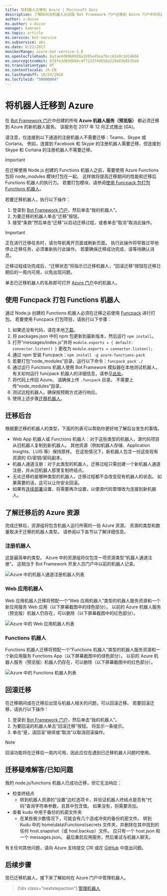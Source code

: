 ```yaml
---
title: 将机器人迁移到 Azure | Microsoft Docs
description: 了解如何将机器人从旧版 Bot Framework 门户迁移到 Azure 门户中的机器人服务。
author: v-ducvo
ms.author: v-ducvo
manager: kamrani
ms.topic: article
ms.service: bot-service
ms.subservice: abs
ms.date: 6/22/2017
monikerRange: azure-bot-service-3.0
ms.openlocfilehash: 6a1ae4d0966928a1b95e45ea7bcc62e9c1d14666
ms.sourcegitcommit: b78fe3d8dd604c4f7233740658a229e85b8535dd
ms.translationtype: HT
ms.contentlocale: zh-CN
ms.lasthandoff: 10/24/2018
ms.locfileid: "50000064"
---
```

# <a name="migrate-your-bot-to-azure"></a>将机器人迁移到 Azure



在 [Bot Framework 门户](http://dev.botframework.com)中创建的所有 **Azure 机器人服务（预览版）** 都必须迁移到 Azure 的新机器人服务。 该服务在 2017 年 12 月正式推出 (GA)。 

请注意，仅连接到以下通道的注册机器人不需要迁移：Teams、Skype 或 Cortana。 例如，连接到 Facebook 和 Skype 的注册机器人需要迁移，但连接到 Skype 和 Cortana 的注册机器人不需要迁移。

> [!IMPORTANT]
> 在迁移使用 Node.js 创建的 Functions 机器人之前，需要使用 Azure Functions 包将 node_modules 模块打包在一起。 这样做将提高迁移期间的性能和迁移后 Functions 机器人的执行力。 若要打包模块，请参阅[使用 Funcpack 包打包 Functions 机器人](#package-a-functions-bot-with-funcpack)。

若要迁移机器人，执行以下操作：

1. 登录到 [Bot Framework 门户](http://dev.botframework.com)，然后单击“我的机器人”。
2. 为要迁移的机器人单击“迁移”按钮。
3. 接受“条款”然后单击“迁移”以启动迁移过程，或者单击“取消”取消此操作。

> [!IMPORTANT]
> 正在进行迁移任务时，请勿导航离开页面或刷新页面。 执行此操作将导致过早地停止迁移任务，必须重新执行此操作。 若要确保迁移成功完成，请等待确认消息。

迁移过程成功完成后，“迁移状态”将指示已迁移机器人，“回滚迁移”按钮在迁移日期后的一周内可用，以免出现问题。

单击已迁移机器人的名称即可打开 [Azure 门户](http://portal.azure.com)中的机器人。

## <a name="package-a-functions-bot-with-funcpack"></a>使用 Funcpack 打包 Functions 机器人

通过 Node.js 创建的 Functions 机器人必须在迁移之前使用 [Funcpack](https://github.com/Azure/azure-functions-pack) 进行打包。 若要使用 Funcpack 打包项目，请执行以下步骤：

1.  如果还没有代码，请在本地[下载](bot-service-build-download-source-code.md)。
2.  将 packages.json 中的 npm 包更新到最新版本，然后运行 `npm install`。
3.  打开“messages/index.js”并将 `module.exports = { default: connector.listen() }` 更改为 `module.exports = connector.listen();`
4.  通过 npm 安装 Funcpack：`npm install -g azure-functions-pack`
5.  若要打包“node_modules”目录，运行以下命令：`funcpack pack ./`
6.  通过运行 Functions 机器人使用 Bot Framework 模拟器在本地测试机器人。 有关如何运行 funcpack 机器人的详细信息，请参见[此处](https://github.com/Azure/azure-functions-pack#how-to-run)。 
7.  将代码上传回 Azure。 请确保上传 `.funcpack` 目录。 不需要上传“node_modules”目录。
8. 测试远程机器人，确保按预期方式进行响应。
9. 使用上述步骤[迁移机器人](#migrate-your-bot-to-azure)。

## <a name="migration-under-the-hood"></a>迁移后台

根据要迁移的机器人的类型，下面的列表可以帮助你更好地了解后台发生的事情。

* Web App 机器人或 Functions 机器人：对于这些类型的机器人，源代码项目从旧机器人复制到新机器人。 其他资源（例如机器人存储、Application Insights、LUIS 等）保持原样。 在这些情况下，新机器人包含一份这些现有资源的 ID/密钥/密码副本。 
* 机器人通道注册：对于此类型的机器人，迁移过程只需创建一个新机器人通道注册，并从旧机器人那里复制终结点。 
* 无论迁移的是哪种类型的机器人，迁移过程都不会改变现有机器人的状态。 如果需要的话，这可以让你安全回滚。
* 如果有[连续部署](bot-service-build-continuous-deployment.md)设置，将需要再次设置，以便源代码管理改为连接到新机器人。

## <a name="understanding-azure-resources-after-migration"></a>了解迁移后的 Azure 资源
完成迁移后，资源组将包含机器人运行所需的一些 Azure 资源。 资源的类型和数量取决于迁移的机器人类型。 请参阅以下各节以了解详细信息。

### <a name="registration-bot"></a>注册机器人

这是最简单的类型。 Azure 中的资源组将仅包含一项资源类型“机器人通道注册”。 这相当于 Bot Framework 开发人员门户中以前的机器人记录。

![Azure 中的机器人通道注册机器人列表](~/media/bot-service-migrate-bot/channel-registration-bot.png)

### <a name="web-app-bot"></a>Web 应用机器人
Web 应用机器人迁移将预配一个“Web 应用机器人”类型的机器人服务资源和一个新应用服务 Web 应用（以下屏幕截图中的绿色部分）。 以前的 Azure 机器人服务（预览版）机器人仍存在，可以删除（以下屏幕截图中的红色部分）。

![Azure 中的 Web 应用机器人列表](~/media/bot-service-migrate-bot/web-app-bot.png)

### <a name="functions-bot"></a>Functions 机器人
Functions 机器人迁移将预配一个“Functions 机器人”类型的机器人服务资源和一个新应用服务 Functions App（以下屏幕截图中的绿色部分）。 以前的 Azure 机器人服务（预览版）机器人仍存在，可以删除（以下屏幕截图中的红色部分）。

![Azure 中的 Functions 机器人列表](~/media/bot-service-migrate-bot/functions-bot.png)


## <a name="roll-back-migration"></a>回滚迁移

在迁移期间或在迁移后出现与机器人相关的问题，可以回滚迁移。 若要回滚迁移，请执行以下操作：

1. 登录到 [Bot Framework 门户](http://dev.botframework.com)，然后单击“我的机器人”。
2. 为要回滚的机器人单击“回滚迁移”按钮。 将显示一条提示。
3. 单击“是，请回滚”继续或“取消”以取消回滚操作。

> [!NOTE]
> 回滚功能将在迁移后一周内可用，因此应仅在遇到已迁移机器人问题时使用。

## <a name="migration-troubleshootingknown-issues"></a>迁移疑难解答/已知问题
我的 node.js/functions 机器人已成功迁移，但它无法响应：

* 检查终结点
  * 转到机器人资源的“设置”边栏选项卡，并验证机器人终结点是否有“代码”查询字符串参数，且其中包含值。 如果没有，则需要添加。
* 查看 kudu 中用于备份的机密文件夹
  * 在某些极少数情况下，可能会有几个造成冲突的备份机密文件。 转到 Kudu 中的 home\data\Functions\secrets 文件夹，并删除在其中找到的任何 host.snapshot（或 host.backup）文件。 应只有一个 host.json 和一个 messages.json。 最后重启应用服务，然后重试与机器人聊天。

有关任何其他问题，请向 Azure 支持提交 CRI 或在 [GitHub](https://github.com/MicrosoftDocs/bot-framework-docs/issues) 中提出问题。


## <a name="next-steps"></a>后续步骤

现已迁移机器人，接下来了解如何在 Azure 门户中管理机器人。

> [!div class="nextstepaction"]
> [管理机器人](bot-service-manage-overview.md)
